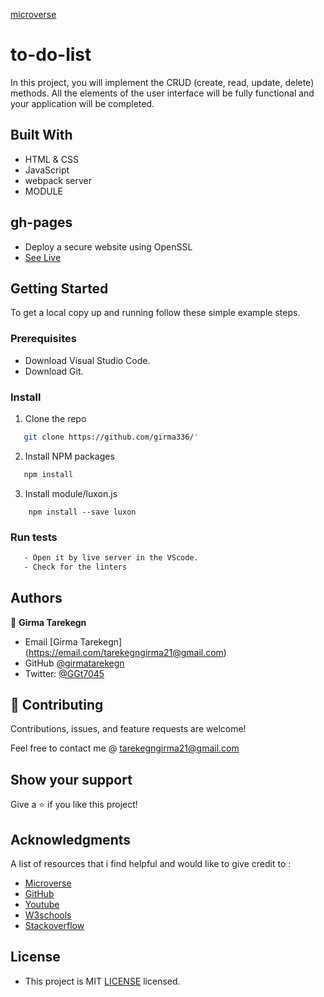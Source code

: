 [microverse](https://img.shields.io/badge/Microverse-blueviolet)
# to-do-list
In this project, you will implement the CRUD (create, read, update, delete) methods. All the elements of the user interface will be fully functional and your application will be completed.
## Built With

- HTML & CSS
- JavaScript
- webpack server
- MODULE

## gh-pages
- Deploy a secure website using OpenSSL
- [See Live](https://girma336.github.io/to-do-list)

## Getting Started

To get a local copy up and running follow these simple example steps.


### Prerequisites
- Download Visual Studio Code.
- Download Git.

### Install

1. Clone the repo
```sh
   git clone https://github.com/girma336/'
```
2. Install NPM packages
```sh
   npm install
```
3. Install module/luxon.js
```
    npm install --save luxon
```

### Run tests
 ```sh
    - Open it by live server in the VScode.
    - Check for the linters
 ```


## Authors

👤 **Girma Tarekegn**

- Email [Girma Tarekegn] (https://email.com/tarekegngirma21@gmail.com)
- GitHub [@girmatarekegn](https://github.com/girma336)
- Twitter: [@GGt7045](https://twitter.com/GGt7045)


## 🤝 Contributing

Contributions, issues, and feature requests are welcome!

Feel free to contact me @ tarekegngirma21@gmail.com

## Show your support

Give a ⭐️ if you like this project!

## Acknowledgments

A list of resources that i find helpful and would like to give credit to :

- [Microverse ](https://www.microverse.org)
- [GitHub ](https://www.github.com)
- [Youtube ](https://www.youtube.com)
- [W3schools ](https://www.w3schools.com)
- [Stackoverflow ](https://stackoverflow.com)
## License
- This project is MIT [LICENSE](./LICENSE) licensed.